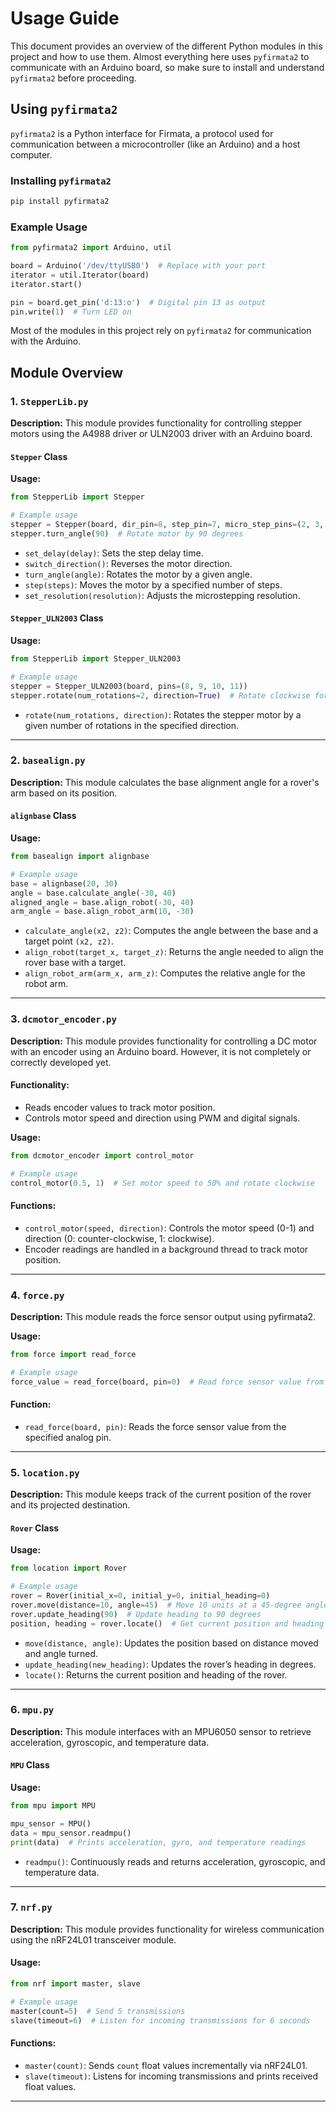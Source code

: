 # Usage Guide

This document provides an overview of the different Python modules in this project and how to use them. Almost everything here uses `pyfirmata2` to communicate with an Arduino board, so make sure to install and understand `pyfirmata2` before proceeding.

## Using `pyfirmata2`

`pyfirmata2` is a Python interface for Firmata, a protocol used for communication between a microcontroller (like an Arduino) and a host computer.

### Installing `pyfirmata2`

```bash
pip install pyfirmata2
```

### Example Usage

```python
from pyfirmata2 import Arduino, util

board = Arduino('/dev/ttyUSB0')  # Replace with your port
iterator = util.Iterator(board)
iterator.start()

pin = board.get_pin('d:13:o')  # Digital pin 13 as output
pin.write(1)  # Turn LED on
```

Most of the modules in this project rely on `pyfirmata2` for communication with the Arduino.

## Module Overview

### 1. `StepperLib.py`
**Description:** This module provides functionality for controlling stepper motors using the A4988 driver or ULN2003 driver with an Arduino board.

#### `Stepper` Class
**Usage:**
```python
from StepperLib import Stepper

# Example usage
stepper = Stepper(board, dir_pin=8, step_pin=7, micro_step_pins=(2, 3, 4), total_steps=200)
stepper.turn_angle(90)  # Rotate motor by 90 degrees
```

- `set_delay(delay)`: Sets the step delay time.
- `switch_direction()`: Reverses the motor direction.
- `turn_angle(angle)`: Rotates the motor by a given angle.
- `step(steps)`: Moves the motor by a specified number of steps.
- `set_resolution(resolution)`: Adjusts the microstepping resolution.

#### `Stepper_ULN2003` Class
**Usage:**
```python
from StepperLib import Stepper_ULN2003

# Example usage
stepper = Stepper_ULN2003(board, pins=(8, 9, 10, 11))
stepper.rotate(num_rotations=2, direction=True)  # Rotate clockwise for 2 full rotations
```

- `rotate(num_rotations, direction)`: Rotates the stepper motor by a given number of rotations in the specified direction.

---

### 2. `basealign.py`
**Description:** This module calculates the base alignment angle for a rover's arm based on its position.

#### `alignbase` Class
**Usage:**
```python
from basealign import alignbase

# Example usage
base = alignbase(20, 30)
angle = base.calculate_angle(-30, 40)
aligned_angle = base.align_robot(-30, 40)
arm_angle = base.align_robot_arm(10, -30)
```

- `calculate_angle(x2, z2)`: Computes the angle between the base and a target point `(x2, z2)`.
- `align_robot(target_x, target_z)`: Returns the angle needed to align the rover base with a target.
- `align_robot_arm(arm_x, arm_z)`: Computes the relative angle for the robot arm.

---

### 3. `dcmotor_encoder.py`
**Description:** This module provides functionality for controlling a DC motor with an encoder using an Arduino board. However, it is not completely or correctly developed yet.

#### Functionality:
- Reads encoder values to track motor position.
- Controls motor speed and direction using PWM and digital signals.

**Usage:**
```python
from dcmotor_encoder import control_motor

# Example usage
control_motor(0.5, 1)  # Set motor speed to 50% and rotate clockwise
```

#### Functions:
- `control_motor(speed, direction)`: Controls the motor speed (0-1) and direction (0: counter-clockwise, 1: clockwise).
- Encoder readings are handled in a background thread to track motor position.

---

### 4. `force.py`
**Description:** This module reads the force sensor output using pyfirmata2.

**Usage:**
```python
from force import read_force

# Example usage
force_value = read_force(board, pin=0)  # Read force sensor value from analog pin 0
```

#### Function:
- `read_force(board, pin)`: Reads the force sensor value from the specified analog pin.

---

### 5. `location.py`
**Description:** This module keeps track of the current position of the rover and its projected destination.

#### `Rover` Class
**Usage:**
```python
from location import Rover

# Example usage
rover = Rover(initial_x=0, initial_y=0, initial_heading=0)
rover.move(distance=10, angle=45)  # Move 10 units at a 45-degree angle
rover.update_heading(90)  # Update heading to 90 degrees
position, heading = rover.locate()  # Get current position and heading
```

- `move(distance, angle)`: Updates the position based on distance moved and angle turned.
- `update_heading(new_heading)`: Updates the rover’s heading in degrees.
- `locate()`: Returns the current position and heading of the rover.

---

### 6. `mpu.py`
**Description:** This module interfaces with an MPU6050 sensor to retrieve acceleration, gyroscopic, and temperature data.

#### `MPU` Class
**Usage:**
```python
from mpu import MPU

mpu_sensor = MPU()
data = mpu_sensor.readmpu()
print(data)  # Prints acceleration, gyro, and temperature readings
```

- `readmpu()`: Continuously reads and returns acceleration, gyroscopic, and temperature data.

---

### 7. `nrf.py`
**Description:** This module provides functionality for wireless communication using the nRF24L01 transceiver module.

#### Usage:
```python
from nrf import master, slave

# Example usage
master(count=5)  # Send 5 transmissions
slave(timeout=6)  # Listen for incoming transmissions for 6 seconds
```

#### Functions:
- `master(count)`: Sends `count` float values incrementally via nRF24L01.
- `slave(timeout)`: Listens for incoming transmissions and prints received float values.

---

